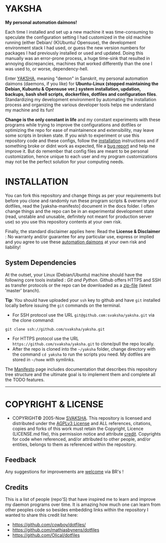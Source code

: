 # YAKSHA
__My personal automation daimons!__

Each time I installed and set up a new machine it was time-consuming to speculate the configuration setting I had customized in the old machine running (either Debian/ (K)Ubuntu/ Opensuse), the development environment stack I had used, or guess the new version numbers for packages I had previously installed or used and updated. Doing this manually was an error-prone process, a huge time-sink that resulted in annoying discrepancies, machines that worked differently than the one I was used to, or worse, dependency-hell. 

Enter [YAKSHA][yaksha], meaning "demon" in Sanskrit, my personal automation daimons (daemons, if you like) for __Ubuntu-Linux (stopped maintaining the Debian, Kubuntu & Opensuse ver.) system installation, updation, backups, bash shell scripts, dockerfiles, dotfiles and configuration files__. Standardizing my development environment by automating the installation process and organizing the various developer tools helps me understand my machine and its fun!

__Change is the only constant in life__ and my constant experiments with these programs while trying to improve the configurations and dotfiles or optimizing the repo for ease of maintainence and extensibility, may leave some scripts in broken state. If you wish to experiment or use this repository code and these configs, follow the [installation](https://github.com/svaksha/yaksha#installation) instructions and if something broke or didnt work as expected, file a [bug report](https://github.com/svaksha/yaksha/issues) and help me improve it. But do remember that config files are meant to be personal customization, hence unique to each user and my program customizations may not be the perfect solution for your computing needs.

 [yaksha]: http://svaksha.github.io/yaksha "yaksha"

# INSTALLATION 
You can fork this repository and change things as per your requirements but before you clone and randomly run these program scripts & overwrite your dotfiles, read the [yaksha-manifesto] document in the docs folder. I often change things and the repo can be in an experimental development state (read, unstable and unusable, definitely not meant for production server use) so you use this repository contents at your own risk. 

Finally, the standard disclaimer applies here: Read the __License & Disclaimer__ : No warranty and/or guarantee for any particular use, express or implied and you agree to use these [automation daimons][yaksha] at your own risk and liability!  


## System Dependencies
At the outset, your Linux (Debian/Ubuntu) machine should have the following core tools installed : _Git and Python_. Github offers HTTPS and SSH as transfer protocols or the repo can be downloaded as a [zip-file][download] (latest 'master' branch). 

__Tip__: You should have uploaded your `ssh` key to github and have `git` installed locally before issuing the `git` commands on the terminal.

+ For SSH protocol use the URL `git@github.com:svaksha/yaksha.git` via the clone command:


```
git clone ssh://github.com/svaksha/yaksha.git
```

+ For HTTPS protocol use the URL `https://github.com/svaksha/yaksha.git` to clone/pull the repo locally.
+ After the repo is cloned into the `~/yaksha` folder, change directory with the command `cd yaksha` to run the scripts you need. My dotfiles are stored in `~/home` with symlinks.


The [Manifesto](https://github.com/svaksha/yaksha/blob/master/docs/yaksha-manifesto.md) page includes documentation that describes this repository tree structure and the ultimate goal is to implement them and complete all the TODO features.


 [download]: https://github.com/svaksha/yaksha/archive/master.zip "download"

----

# COPYRIGHT & LICENSE
+ COPYRIGHT© 2005-Now [SVAKSHA](http://svaksha.com/pages/Bio). This repository is licensed and distributed under the [AGPLv3 License](http://www.gnu.org/licenses/agpl-3.0.html) and ALL references, citations, copies and forks of this work must retain the Copyright, Licence (LICENSE.md file), this permission notice and attribute [credit](https://en.wikipedia.org/wiki/Creative_Commons_license#Attribution). Copyrights for code when referenced, and/or attributed to other people, and/or entities, belongs to them as referenced within the repository. 

## Feedback
Any suggestions for improvements are [welcome](https://github.com/svaksha/yaksha/issues) via BR's !

## Credits
This is a list of people (repo'S) that have inspired me to learn and improve my daemon programs over time. It is amazing how much one can learn from other peoples code so besides embedding links within the repository I wanted to share this credit list here: 

+ https://github.com/cowboy/dotfiles/
+ https://github.com/mathiasbynens/dotfiles
+ https://github.com/Olical/dotfiles

